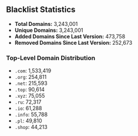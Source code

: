 ## Blacklist Statistics

- **Total Domains:** 3,243,001
- **Unique Domains:** 3,243,001
- **Added Domains Since Last Version:** 473,758
- **Removed Domains Since Last Version:** 252,673

### Top-Level Domain Distribution

-  `.com`: 1,533,419
-  `.org`: 254,811
-  `.net`: 215,593
-  `.top`: 90,614
-  `.xyz`: 75,055
-  `.ru`: 72,317
-  `.io`: 61,288
-  `.info`: 55,788
-  `.pl`: 49,810
-  `.shop`: 44,213
